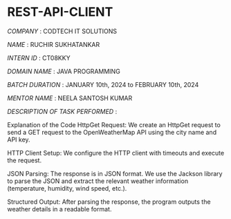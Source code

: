# REST-API-CLIENT

*COMPANY* : CODTECH IT SOLUTIONS 

*NAME* : RUCHIR SUKHATANKAR

*INTERN ID* : CT08KKY

*DOMAIN NAME* : JAVA PROGRAMMING

*BATCH DURATION* : JANUARY 10th, 2024 to FEBRUARY 10th, 2024

*MENTOR NAME* : NEELA SANTOSH KUMAR

*DESCRIPTION OF TASK PERFORMED* :

Explanation of the Code
HttpGet Request: We create an HttpGet request to send a GET request to the OpenWeatherMap API using the city name and API key.

HTTP Client Setup: We configure the HTTP client with timeouts and execute the request.

JSON Parsing: The response is in JSON format. We use the Jackson library to parse the JSON and extract the relevant weather information (temperature, humidity, wind speed, etc.).

Structured Output: After parsing the response, the program outputs the weather details in a readable format.

